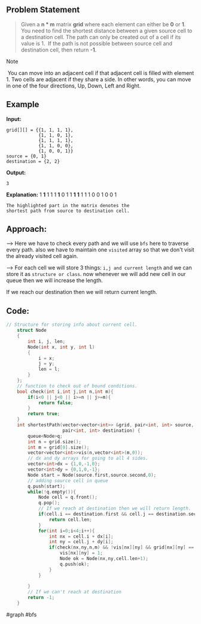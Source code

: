 ## Problem Statement

>Given a **n * m** matrix **grid** where each element can either be **0** or **1**. You need to find the shortest distance between a given source cell to a destination cell. The path can only be created out of a cell if its value is 1. 
If the path is not possible between source cell and destination cell, then return **-1**.

>[!note]
> You can move into an adjacent cell if that adjacent cell is filled with element 1. Two cells are adjacent if they share a side. In other words, you can move in one of the four directions, Up, Down, Left and Right.

## Example

**Input:**
```
grid[][] = {{1, 1, 1, 1},
            {1, 1, 0, 1},
            {1, 1, 1, 1},
            {1, 1, 0, 0},
            {1, 0, 0, 1}}
source = {0, 1}
destination = {2, 2}
```
**Output:**
```
3
```
**Explanation:**
1 **1** 1 1
1 **1** 0 1
1 **1** **1** 1
1 1 0 0
1 0 0 1
```
The highlighted part in the matrix denotes the 
shortest path from source to destination cell.
```

## Approach:

--> Here we have to check every path and we will use `bfs` here to traverse every path. also we have to maintain one `visited` array so that we don't visit the already visited cell again.

--> For each cell we will store 3 things: `i,j and current length` and we can store it as `structure or class`. now whenever we will add new cell in our queue then we will increase the length.

If we reach our destination then we will return current length.

## Code:

```cpp
// Structure for storing info about current cell.
	struct Node
    {
        int i, j, len;
        Node(int x, int y, int l)
        {
            i = x;
            j = y;
            len = l;
        }
    };
    // function to check out of bound conditions.
    bool check(int i,int j,int n,int m){
        if(i<0 || j<0 || i>=n || j>=m){
            return false;
        }
        return true;
    }
    int shortestPath(vector<vector<int>> &grid, pair<int, int> source,
                     pair<int, int> destination) {
        queue<Node>q;
        int n = grid.size();
        int m = grid[0].size();
        vector<vector<int>>vis(n,vector<int>(m,0));
        // dx and dy arrays for going to all 4 sides.
        vector<int>dx = {1,0,-1,0};
        vector<int>dy = {0,1,0,-1};
        Node start = Node(source.first,source.second,0);
        // adding source cell in queue
        q.push(start);
        while(!q.empty()){
            Node cell = q.front();
            q.pop();
            // If we reach at destination then we will return length.
            if(cell.i == destination.first && cell.j == destination.second){
                return cell.len;
            }
            for(int i=0;i<4;i++){
                int nx = cell.i + dx[i];
                int ny = cell.j + dy[i];
                if(check(nx,ny,n,m) && !vis[nx][ny] && grid[nx][ny] == 1){
                    vis[nx][ny] = 1;
                    Node ok = Node(nx,ny,cell.len+1);
                    q.push(ok);
                }
            }
            
        }
        // If we can't reach at destination
        return -1;
    }
```

#graph #bfs